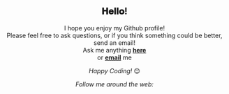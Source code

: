 <div align="center">
<h2> 𝐇𝐞𝐥𝐥𝐨!
</div>

<div align="center" width="50">


</div>

<div align="center">

I hope you enjoy my Github profile! <br>
Please feel free to ask questions, or if you think something could be better, send an email! <br>
Ask me anything <a href="https://github.com/emmilyyy111/emmilyyy111/issues/new"><b>here</b></a><br>
or <a href="mailto:morgenbesseremily@gmail.com"><b>email</b></a> me

<i>Happy Coding!</i> 😊

</div>

<div align="center">


<i>Follow me around the web:</i><br>

  <!-- <a target="_blank" href="https://www.linkedin.com/in/emilymorgenbesser/">🇱​🇮​🇳​🇰​🇪​🇩​🇮​🇳​</a> ●
  <a target="_blank" href="https://www.instagram.com/emilymorg_tech/">🇮​🇳​🇸​🇹​🇦​🇬​🇷​🇦​🇲​</a> ●
 

<a href="https://www.linkedin.com/in/emilymorgenbesser" target="_blank"><img src="https://img.shields.io/badge/LinkedIn-%230077B5.svg?&style=flat-square&logo=linkedin&logoColor=white" alt="LinkedIn"></a>
<a href="https://www.instagram.com/emilymorg_tech" target="_blank"><img src="https://img.shields.io/badge/Instagram-%23E4405F.svg?&style=flat-square&logo=instagram&logoColor=white" alt="Instagram"></a>

</div>

<!-- [🇱​🇮​🇳​🇰​🇪​🇩​🇮​🇳​](https://www.linkedin.com/in/emilymorgenbesser/) ● [🇮​🇳​🇸​🇹​🇦​🇬​🇷​🇦​🇲​](https://www.instagram.com/emilymorg_tech/) ● [🇫​🇦​🇨​🇪​🇧​🇴​🇴​🇰​]

-->
